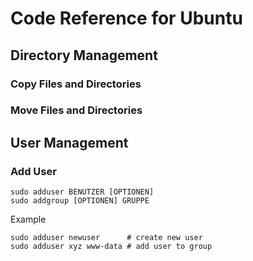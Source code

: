 # Code Reference for Ubuntu
## Directory Management
### Copy Files and Directories
### Move Files and Directories
## User Management
### Add User
```Shell
sudo adduser BENUTZER [OPTIONEN]
sudo addgroup [OPTIONEN] GRUPPE
```
Example
```Shell
sudo adduser newuser      # create new user
sudo adduser xyz www-data # add user to group
```
